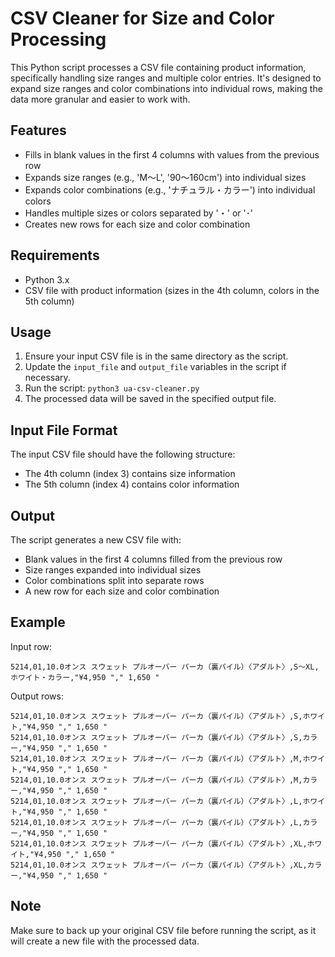 # CSV Cleaner for Size and Color Processing

This Python script processes a CSV file containing product information, specifically handling size ranges and multiple color entries. It's designed to expand size ranges and color combinations into individual rows, making the data more granular and easier to work with.

## Features

- Fills in blank values in the first 4 columns with values from the previous row
- Expands size ranges (e.g., 'M～L', '90～160cm') into individual sizes
- Expands color combinations (e.g., 'ナチュラル・カラー') into individual colors
- Handles multiple sizes or colors separated by '・' or '･'
- Creates new rows for each size and color combination

## Requirements

- Python 3.x
- CSV file with product information (sizes in the 4th column, colors in the 5th column)

## Usage

1. Ensure your input CSV file is in the same directory as the script.
2. Update the `input_file` and `output_file` variables in the script if necessary.
3. Run the script: `python3 ua-csv-cleaner.py`
4. The processed data will be saved in the specified output file.

## Input File Format

The input CSV file should have the following structure:
- The 4th column (index 3) contains size information
- The 5th column (index 4) contains color information

## Output

The script generates a new CSV file with:
- Blank values in the first 4 columns filled from the previous row
- Size ranges expanded into individual sizes
- Color combinations split into separate rows
- A new row for each size and color combination

## Example

Input row: 
```
5214,01,10.0オンス スウェット プルオーバー パーカ（裏パイル）〈アダルト〉,S～XL,ホワイト・カラー,"¥4,950 "," 1,650 "
```

Output rows: 

```csv
5214,01,10.0オンス スウェット プルオーバー パーカ（裏パイル）〈アダルト〉,S,ホワイト,"¥4,950 "," 1,650 "
5214,01,10.0オンス スウェット プルオーバー パーカ（裏パイル）〈アダルト〉,S,カラー,"¥4,950 "," 1,650 "
5214,01,10.0オンス スウェット プルオーバー パーカ（裏パイル）〈アダルト〉,M,ホワイト,"¥4,950 "," 1,650 "
5214,01,10.0オンス スウェット プルオーバー パーカ（裏パイル）〈アダルト〉,M,カラー,"¥4,950 "," 1,650 "
5214,01,10.0オンス スウェット プルオーバー パーカ（裏パイル）〈アダルト〉,L,ホワイト,"¥4,950 "," 1,650 "
5214,01,10.0オンス スウェット プルオーバー パーカ（裏パイル）〈アダルト〉,L,カラー,"¥4,950 "," 1,650 "
5214,01,10.0オンス スウェット プルオーバー パーカ（裏パイル）〈アダルト〉,XL,ホワイト,"¥4,950 "," 1,650 "
5214,01,10.0オンス スウェット プルオーバー パーカ（裏パイル）〈アダルト〉,XL,カラー,"¥4,950 "," 1,650 "
```

## Note

Make sure to back up your original CSV file before running the script, as it will create a new file with the processed data.